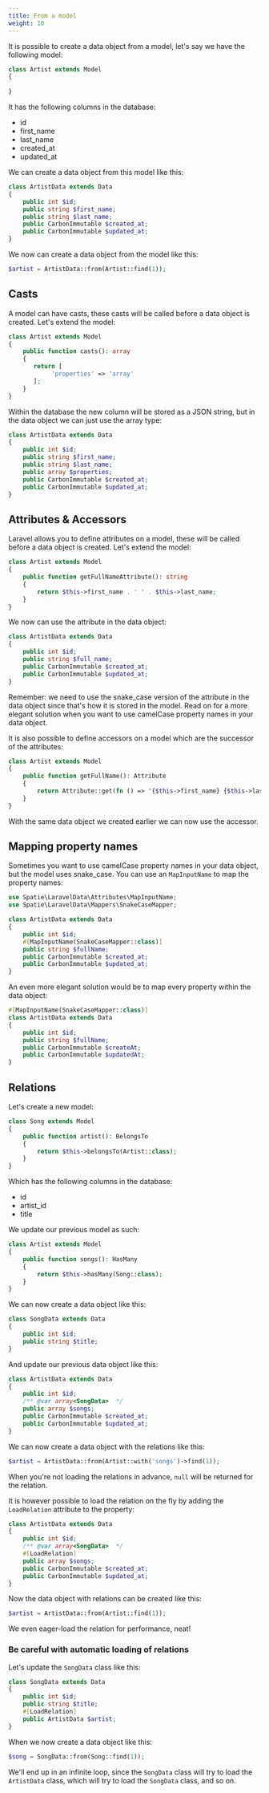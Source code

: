 ```yaml
---
title: From a model
weight: 10
---
```


It is possible to create a data object from a model, let's say we have the following model:

```php
class Artist extends Model
{
    
}
```

It has the following columns in the database:

- id
- first_name
- last_name
- created_at
- updated_at

We can create a data object from this model like this:

```php
class ArtistData extends Data
{
    public int $id;
    public string $first_name;
    public string $last_name;
    public CarbonImmutable $created_at;
    public CarbonImmutable $updated_at;
}
```

We now can create a data object from the model like this:

```php
$artist = ArtistData::from(Artist::find(1));
```

## Casts

A model can have casts, these casts will be called before a data object is created. Let's extend the model:

```php
class Artist extends Model
{
    public function casts(): array
    {
       return [
            'properties' => 'array'
       ];
    }
}
```

Within the database the new column will be stored as a JSON string, but in the data object we can just use the array
type:

```php
class ArtistData extends Data
{
    public int $id;
    public string $first_name;
    public string $last_name;
    public array $properties;
    public CarbonImmutable $created_at;
    public CarbonImmutable $updated_at;
}
```

## Attributes & Accessors

Laravel allows you to define attributes on a model, these will be called before a data object is created. Let's extend
the model:

```php
class Artist extends Model
{
    public function getFullNameAttribute(): string
    {
        return $this->first_name . ' ' . $this->last_name;
    }
}
```

We now can use the attribute in the data object:

```php
class ArtistData extends Data
{
    public int $id;
    public string $full_name;
    public CarbonImmutable $created_at;
    public CarbonImmutable $updated_at;
}
```

Remember: we need to use the snake_case version of the attribute in the data object since that's how it is stored in the
model. Read on for a more elegant solution when you want to use camelCase property names in your data object.

It is also possible to define accessors on a model which are the successor of the attributes:

```php
class Artist extends Model
{
    public function getFullName(): Attribute
    {
        return Attribute::get(fn () => "{$this->first_name} {$this->last_name}");
    }
}
```

With the same data object we created earlier we can now use the accessor.

## Mapping property names

Sometimes you want to use camelCase property names in your data object, but the model uses snake_case. You can use
an `MapInputName` to map the property names:

```php
use Spatie\LaravelData\Attributes\MapInputName;
use Spatie\LaravelData\Mappers\SnakeCaseMapper;

class ArtistData extends Data
{
    public int $id;
    #[MapInputName(SnakeCaseMapper::class)]
    public string $fullName;
    public CarbonImmutable $created_at;
    public CarbonImmutable $updated_at;
}
```

An even more elegant solution would be to map every property within the data object:

```php
#[MapInputName(SnakeCaseMapper::class)]
class ArtistData extends Data
{
    public int $id;
    public string $fullName;
    public CarbonImmutable $createAt;
    public CarbonImmutable $updatedAt;
}
```

## Relations

Let's create a new model:

```php
class Song extends Model
{
    public function artist(): BelongsTo
    {
        return $this->belongsTo(Artist::class);
    }
}
```

Which has the following columns in the database:

- id
- artist_id
- title

We update our previous model as such:

```php
class Artist extends Model
{
    public function songs(): HasMany
    {
        return $this->hasMany(Song::class);
    }
}
```

We can now create a data object like this:

```php
class SongData extends Data
{
    public int $id;
    public string $title;
}
```

And update our previous data object like this:

```php
class ArtistData extends Data
{
    public int $id;
    /** @var array<SongData>  */
    public array $songs;
    public CarbonImmutable $created_at;
    public CarbonImmutable $updated_at;
}
```

We can now create a data object with the relations like this:

```php
$artist = ArtistData::from(Artist::with('songs')->find(1));
```

When you're not loading the relations in advance, `null` will be returned for the relation.

It is however possible to load the relation on the fly by adding the `LoadRelation` attribute to the property:

```php
class ArtistData extends Data
{
    public int $id;
    /** @var array<SongData>  */
    #[LoadRelation]
    public array $songs;
    public CarbonImmutable $created_at;
    public CarbonImmutable $updated_at;
}
```

Now the data object with relations can be created like this:

```php
$artist = ArtistData::from(Artist::find(1));
```

We even eager-load the relation for performance, neat!

### Be careful with automatic loading of relations

Let's update the `SongData` class like this:

```php
class SongData extends Data
{
    public int $id;
    public string $title;
    #[LoadRelation]
    public ArtistData $artist;
}
```

When we now create a data object like this:

```php
$song = SongData::from(Song::find(1));
```

We'll end up in an infinite loop, since the `SongData` class will try to load the `ArtistData` class, which will try to
load the `SongData` class, and so on.
